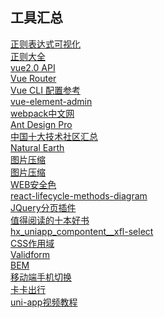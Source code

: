 ## 工具汇总
[正则表达式可视化](https://wangwl.net/static/projects/visualRegex/#)<br/>
[正则大全](https://any86.github.io/any-rule/)<br/>
[vue2.0 API](https://cn.vuejs.org/v2/api/#Vue-nextTick)<br/>
[Vue Router](https://router.vuejs.org/zh/guide/#html)<br/>
[Vue CLI 配置参考](https://cli.vuejs.org/zh/config/#publicpath)<br/>
[vue-element-admin](https://panjiachen.github.io/vue-element-admin-site/zh/guide/)<br/>
[webpack中文网](https://www.webpackjs.com/plugins/)<br/>
[Ant Design Pro](https://preview.pro.ant.design/dashboard/analysis)<br/>
[中国十大技术社区汇总](https://juejin.cn/post/6844903634967199757)<br/>
[Natural Earth](https://www.naturalearthdata.com/downloads/)<br/>
[图片压缩](https://squoosh.app/)<br/>
[图片压缩](https://tinypng.com/)<br/>
[WEB安全色](https://www.bootcss.com/p/websafecolors/)<br/>
[react-lifecycle-methods-diagram](https://projects.wojtekmaj.pl/react-lifecycle-methods-diagram/)<br/>
[JQuery分页插件](http://www.cnblogs.com/guoyansi19900907/p/5413415.html)<br/>
[值得阅读的十本好书](http://www.360doc.com/content/18/0128/22/50291843_725882402.shtml)<br/>
[hx_uniapp_compontent__xfl-select](https://github.com/xiafl/hx_uniapp_compontent__xfl-select)<br/>
[CSS作用域](https://vue-loader-v14.vuejs.org/zh-cn/features/scoped-css.html)<br/>
[Validform](http://validform.club/document.html)<br/>
[BEM](http://getbem.com/naming/)<br/>
[移动端手机切换](https://www.helloweba.net/javascript/329.html)<br/>
[卡卡出行](https://github.com/wwenj/tripRecord)<br/>
[uni-app视频教程](https://ke.qq.com/course/343370?taid=2796517631278410&dialog=1)<br/>